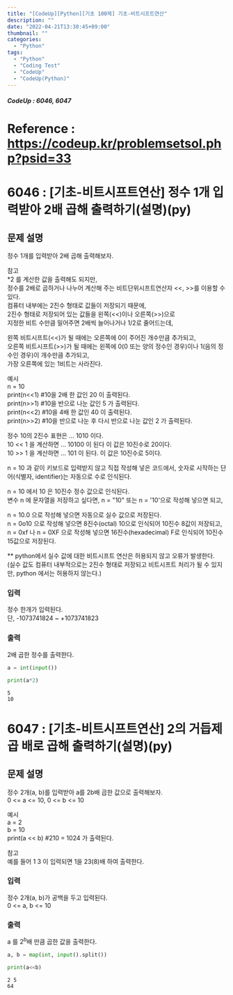 ```yaml
---
title: "[CodeUp][Python][기초 100제] 기초-비트시프트연산"
description: ""
date: "2022-04-21T13:30:45+09:00"
thumbnail: ""
categories:
  - "Python"
tags:
  - "Python"
  - "Coding Test"
  - "CodeUp"
  - "CodeUp(Python)"
---
```

  ##### CodeUp : 6046, 6047
<!--more-->
# Reference : https://codeup.kr/problemsetsol.php?psid=33
# 6046 : [기초-비트시프트연산] 정수 1개 입력받아 2배 곱해 출력하기(설명)(py)

## 문제 설명
정수 1개를 입력받아 2배 곱해 출력해보자.
      
참고   
\*2 를 계산한 값을 출력해도 되지만,     
정수를 2배로 곱하거나 나누어 계산해 주는 비트단위시프트연산자 <<, >>를 이용할 수 있다.    
컴퓨터 내부에는 2진수 형태로 값들이 저장되기 때문에,    
2진수 형태로 저장되어 있는 값들을 왼쪽(<<)이나 오른쪽(>>)으로    
지정한 비트 수만큼 밀어주면 2배씩 늘어나거나 1/2로 줄어드는데,    
     
왼쪽 비트시프트(<<)가 될 때에는 오른쪽에 0이 주어진 개수만큼 추가되고,    
오른쪽 비트시프트(>>)가 될 때에는 왼쪽에 0(0 또는 양의 정수인 경우)이나 1(음의 정수인 경우)이 개수만큼 추가되고,    
가장 오른쪽에 있는 1비트는 사라진다.    
    
예시    
n = 10    
print(n<<1)  #10을 2배 한 값인 20 이 출력된다.    
print(n>>1)  #10을 반으로 나눈 값인 5 가 출력된다.    
print(n<<2)  #10을 4배 한 값인 40 이 출력된다.   
print(n>>2)  #10을 반으로 나눈 후 다시 반으로 나눈 값인 2 가 출력된다.   
   
정수 10의 2진수 표현은 ... 1010 이다.   
10 << 1 을 계산하면 ... 10100 이 된다 이 값은 10진수로 20이다.   
10 >> 1 을 계산하면 ... 101 이 된다. 이 값은 10진수로 5이다.   
   
n = 10 과 같이 키보드로 입력받지 않고 직접 작성해 넣은 코드에서, 숫자로 시작하는 단어(식별자, identifier)는 자동으로 수로 인식된다.      
   
n = 10 에서 10 은 10진수 정수 값으로 인식된다.   
변수 n 에 문자열을 저장하고 싶다면, n = "10" 또는 n = '10'으로 작성해 넣으면 되고,   
   
n = 10.0 으로 작성해 넣으면 자동으로 실수 값으로 저장된다.   
n = 0o10 으로 작성해 넣으면 8진수(octal) 10으로 인식되어 10진수 8값이 저장되고,   
n = 0xf 나 n = 0XF 으로 작성해 넣으면 16진수(hexadecimal) F로 인식되어 10진수 15값으로 저장된다.   
   
** python에서 실수 값에 대한 비트시프트 연산은 허용되지 않고 오류가 발생한다.   
(실수 값도 컴퓨터 내부적으로는 2진수 형태로 저장되고 비트시프트 처리가 될 수 있지만, python 에서는 허용하지 않는다.)   


### 입력
정수 한개가 입력된다.    
단, -1073741824 ~ +1073741823

### 출력
2배 곱한 정수를 출력한다. 


```python
a = int(input())

print(a*2)

```

    5
    10
    

# 6047 : [기초-비트시프트연산] 2의 거듭제곱 배로 곱해 출력하기(설명)(py)

## 문제 설명
정수 2개(a, b)를 입력받아 a를 2b배 곱한 값으로 출력해보자.   
0 <= a <= 10, 0 <= b <= 10   
   
예시   
a = 2   
b = 10   
print(a << b)  #210 = 1024 가 출력된다.   
   
참고   
예를 들어 1 3 이 입력되면 1을 23(8)배 하여 출력한다.   

### 입력
정수 2개(a, b)가 공백을 두고 입력된다.   
0 <= a, b <= 10 

### 출력
a 를 $2^b$배 만큼 곱한 값을 출력한다.



```python
a, b = map(int, input().split())

print(a<<b)
```

    2 5
    64
    
